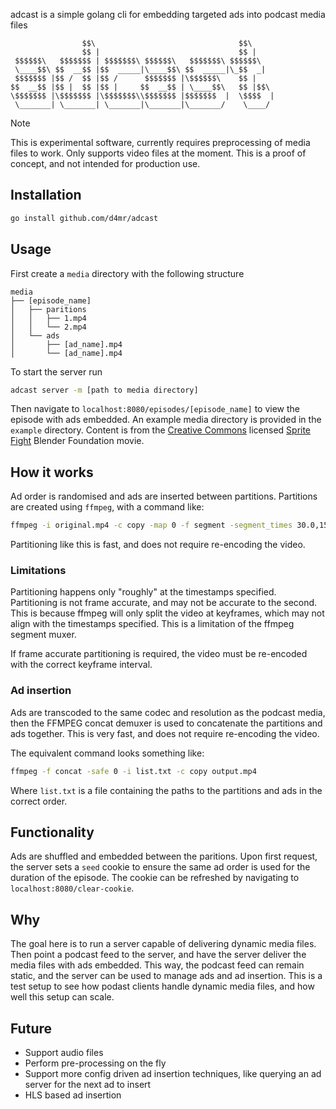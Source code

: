 adcast is a simple golang cli for embedding targeted ads into podcast media files
```
                $$\                                $$\     
                $$ |                               $$ |    
 $$$$$$\   $$$$$$$ | $$$$$$$\ $$$$$$\   $$$$$$$\ $$$$$$\   
 \____$$\ $$  __$$ |$$  _____|\____$$\ $$  _____|\_$$  _|  
 $$$$$$$ |$$ /  $$ |$$ /      $$$$$$$ |\$$$$$$\    $$ |    
$$  __$$ |$$ |  $$ |$$ |     $$  __$$ | \____$$\   $$ |$$\ 
\$$$$$$$ |\$$$$$$$ |\$$$$$$$\\$$$$$$$ |$$$$$$$  |  \$$$$  |
 \_______| \_______| \_______|\_______|\_______/    \____/ 	
```


> [!NOTE]
> This is experimental software, currently requires preprocessing of media files to work. Only supports video files at the moment. This is a proof of concept, and not intended for production use.

## Installation
```bash
go install github.com/d4mr/adcast
```

## Usage
First create a `media` directory with the following structure
```
media
├── [episode_name]
│   ├── paritions
│   │   ├── 1.mp4
│   │   └── 2.mp4
│   └── ads
│       ├── [ad_name].mp4
│       └── [ad_name].mp4
```
To start the server run
```bash
adcast server -m [path to media directory]
```
Then navigate to `localhost:8080/episodes/[episode_name]` to view the episode with ads embedded.
An example media directory is provided in the `example` directory. Content is from the [Creative Commons](https://creativecommons.org/) licensed [Sprite Fight](https://studio.blender.org/films/sprite-fright/) Blender Foundation movie.

## How it works
Ad order is randomised and ads are inserted between partitions. Partitions are created using `ffmpeg`, with a command like:
```bash
ffmpeg -i original.mp4 -c copy -map 0 -f segment -segment_times 30.0,150.0,270.0,390.0,510.0 -reset_timestamps 1 ./partitions/output%03d.mp4
```
Partitioning like this is fast, and does not require re-encoding the video.

### Limitations
Partitioning happens only "roughly" at the timestamps specified. Partitioning is not frame accurate, and may not be accurate to the second. This is because ffmpeg will only split the video at keyframes, which may not align with the timestamps specified. This is a limitation of the ffmpeg segment muxer.

If frame accurate partitioning is required, the video must be re-encoded with the correct keyframe interval.

### Ad insertion
Ads are transcoded to the same codec and resolution as the podcast media, then the FFMPEG concat demuxer is used to concatenate the partitions and ads together. This is very fast, and does not require re-encoding the video.

The equivalent command looks something like:
```bash
ffmpeg -f concat -safe 0 -i list.txt -c copy output.mp4
```
Where `list.txt` is a file containing the paths to the partitions and ads in the correct order.

## Functionality
Ads are shuffled and embedded between the paritions. Upon first request, the server sets a `seed` cookie to ensure the same ad order is used for the duration of the episode.
The cookie can be refreshed by navigating to `localhost:8080/clear-cookie`.

## Why
The goal here is to run a server capable of delivering dynamic media files. Then point a podcast feed to the server, and have the server deliver the media files with ads embedded. This way, the podcast feed can remain static, and the server can be used to manage ads and ad insertion.
This is a test setup to see how podast clients handle dynamic media files, and how well this setup can scale.

## Future
- Support audio files
- Perform pre-processing on the fly
- Support more config driven ad insertion techniques, like querying an ad server for the next ad to insert
- HLS based ad insertion